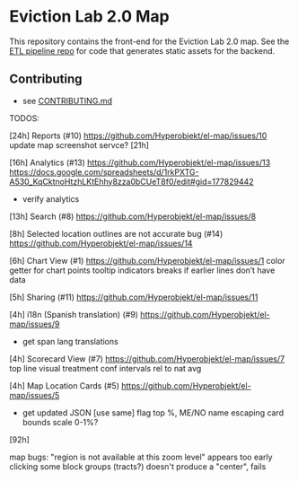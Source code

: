 # Eviction Lab 2.0 Map

This repository contains the front-end for the Eviction Lab 2.0 map. See the [ETL pipeline repo](https://github.com/EvictionLab/map-v2-etl) for code that generates static assets for the backend.

## Contributing

- see [CONTRIBUTING.md](./CONTRIBUTING.md)


TODOS:

[24h] Reports (#10)
https://github.com/Hyperobjekt/el-map/issues/10
update map screenshot servce? [21h]

[16h] Analytics (#13)
https://github.com/Hyperobjekt/el-map/issues/13
https://docs.google.com/spreadsheets/d/1rkPXTG-A530_KqCktnoHtzhLKtEhhy8zza0bCUeT8f0/edit#gid=177829442
- verify analytics

[13h] Search (#8)
https://github.com/Hyperobjekt/el-map/issues/8

[8h] Selected location outlines are not accurate bug (#14)
https://github.com/Hyperobjekt/el-map/issues/14

[6h] Chart View (#1)
https://github.com/Hyperobjekt/el-map/issues/1
color getter for chart points
tooltip indicators breaks if earlier lines don’t have data

<!-- [8h] Embed View (#12)
https://github.com/Hyperobjekt/el-map/issues/12 -->

[5h] Sharing (#11)
https://github.com/Hyperobjekt/el-map/issues/11

[4h] i18n (Spanish translation) (#9)
https://github.com/Hyperobjekt/el-map/issues/9
- get span lang translations

[4h] Scorecard View (#7)
https://github.com/Hyperobjekt/el-map/issues/7
top line visual treatment
conf intervals
rel to nat avg

[4h] Map Location Cards (#5)
https://github.com/Hyperobjekt/el-map/issues/5
- get updated JSON [use same]
flag top %, ME/NO
name escaping card bounds
scale 0-1%?

[92h]

map bugs:
"region is not available at this zoom level" appears too early
clicking some block groups (tracts?) doesn't produce a "center", fails